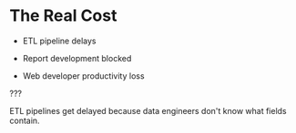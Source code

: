 # The Real Cost

- ETL pipeline delays

- Report development blocked

- Web developer productivity loss

???

ETL pipelines get delayed because data engineers don't know what fields contain.
